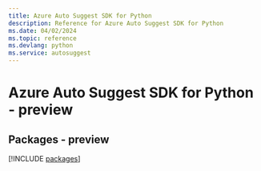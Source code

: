 ```yaml
---
title: Azure Auto Suggest SDK for Python
description: Reference for Azure Auto Suggest SDK for Python
ms.date: 04/02/2024
ms.topic: reference
ms.devlang: python
ms.service: autosuggest
---
```

# Azure Auto Suggest SDK for Python - preview
## Packages - preview
[!INCLUDE [packages](auto-suggest-index.md)]